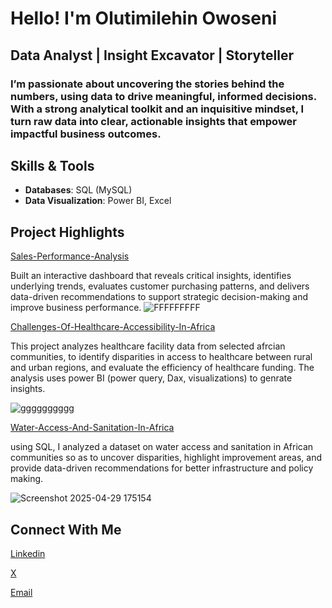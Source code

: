 # Hello! I'm Olutimilehin Owoseni
## Data Analyst | Insight Excavator | Storyteller
### I’m passionate about uncovering the stories behind the numbers, using data to drive meaningful, informed decisions. With a strong analytical toolkit and an inquisitive mindset, I turn raw data into clear, actionable insights that empower impactful business outcomes.
## Skills & Tools
- **Databases**: SQL (MySQL)
- **Data Visualization**: Power BI,  Excel
## Project Highlights
[Sales-Performance-Analysis](https://github.com/timiols/Sales-Performance-Analysis)

Built an interactive dashboard that reveals critical insights, identifies underlying trends, evaluates customer purchasing patterns, and delivers data-driven recommendations to support strategic decision-making and improve business performance.
![FFFFFFFFF](https://github.com/user-attachments/assets/46ad6f1e-472e-4a7a-91d6-43167f3e2fa0)

[Challenges-Of-Healthcare-Accessibility-In-Africa](https://github.com/timiols/Challenges-Of-Healthcare-Accessibility-In-Africa)

This project analyzes healthcare facility data from selected afrcian communities, to identify disparities in access to healthcare between rural and urban regions, and evaluate the efficiency of healthcare funding. The analysis uses power BI (power query, Dax, visualizations) to genrate insights.

![gggggggggg](https://github.com/user-attachments/assets/2b5cd2ad-c686-4ebd-b453-e2e8a55afe8a)

[Water-Access-And-Sanitation-In-Africa](https://github.com/timiols/Water-Access-And-Sanitation-In-Africa)

using SQL, I analyzed a dataset on  water access and sanitation in African communities so as to uncover disparities, highlight improvement areas, and provide data-driven recommendations for better infrastructure and policy making.

![Screenshot 2025-04-29 175154](https://github.com/user-attachments/assets/fc08d845-341a-4618-b54d-07f66f0f327e)

##  Connect With Me
[Linkedin](https://www.linkedin.com/in/olutimilehin-owoseni/)

[X](https://x.com/timiols)

[Email](timiowoseni@gmail.com)
